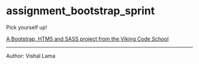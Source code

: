 assignment_bootstrap_sprint
===========================

Pick yourself up!

[A Bootstrap, HTM5 and SASS project from the Viking Code School](http://www.vikingcodeschool.com)

-------------------
Author: Vishal Lama

